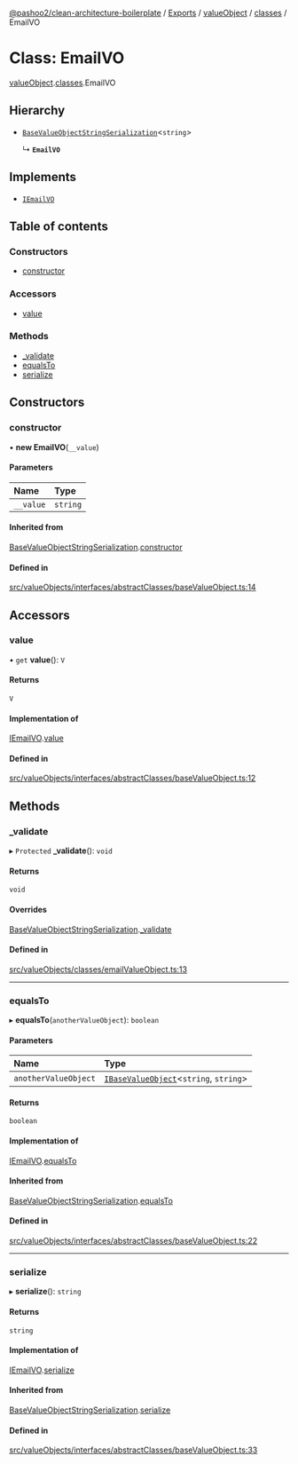 [@pashoo2/clean-architecture-boilerplate](../README.md) / [Exports](../modules.md) / [valueObject](../modules/valueobject.md) / [classes](../modules/valueobject.classes.md) / EmailVO

# Class: EmailVO

[valueObject](../modules/valueobject.md).[classes](../modules/valueobject.classes.md).EmailVO

## Hierarchy

- [`BaseValueObjectStringSerialization`](valueobject.interfaces.abstractclasses.basevalueobjectstringserialization.md)<`string`\>

  ↳ **`EmailVO`**

## Implements

- [`IEmailVO`](../interfaces/valueobject.interfaces.iemailvo.md)

## Table of contents

### Constructors

- [constructor](valueobject.classes.emailvo.md#constructor)

### Accessors

- [value](valueobject.classes.emailvo.md#value)

### Methods

- [\_validate](valueobject.classes.emailvo.md#_validate)
- [equalsTo](valueobject.classes.emailvo.md#equalsto)
- [serialize](valueobject.classes.emailvo.md#serialize)

## Constructors

### constructor

• **new EmailVO**(`__value`)

#### Parameters

| Name | Type |
| :------ | :------ |
| `__value` | `string` |

#### Inherited from

[BaseValueObjectStringSerialization](valueobject.interfaces.abstractclasses.basevalueobjectstringserialization.md).[constructor](valueobject.interfaces.abstractclasses.basevalueobjectstringserialization.md#constructor)

#### Defined in

[src/valueObjects/interfaces/abstractClasses/baseValueObject.ts:14](https://github.com/pashoo2/clean-architecture-boilerplate/blob/4202db5/src/valueObjects/interfaces/abstractClasses/baseValueObject.ts#L14)

## Accessors

### value

• `get` **value**(): `V`

#### Returns

`V`

#### Implementation of

[IEmailVO](../interfaces/valueobject.interfaces.iemailvo.md).[value](../interfaces/valueobject.interfaces.iemailvo.md#value)

#### Defined in

[src/valueObjects/interfaces/abstractClasses/baseValueObject.ts:12](https://github.com/pashoo2/clean-architecture-boilerplate/blob/4202db5/src/valueObjects/interfaces/abstractClasses/baseValueObject.ts#L12)

## Methods

### \_validate

▸ `Protected` **_validate**(): `void`

#### Returns

`void`

#### Overrides

[BaseValueObjectStringSerialization](valueobject.interfaces.abstractclasses.basevalueobjectstringserialization.md).[_validate](valueobject.interfaces.abstractclasses.basevalueobjectstringserialization.md#_validate)

#### Defined in

[src/valueObjects/classes/emailValueObject.ts:13](https://github.com/pashoo2/clean-architecture-boilerplate/blob/4202db5/src/valueObjects/classes/emailValueObject.ts#L13)

___

### equalsTo

▸ **equalsTo**(`anotherValueObject`): `boolean`

#### Parameters

| Name | Type |
| :------ | :------ |
| `anotherValueObject` | [`IBaseValueObject`](../interfaces/valueobject.interfaces.ibasevalueobject.md)<`string`, `string`\> |

#### Returns

`boolean`

#### Implementation of

[IEmailVO](../interfaces/valueobject.interfaces.iemailvo.md).[equalsTo](../interfaces/valueobject.interfaces.iemailvo.md#equalsto)

#### Inherited from

[BaseValueObjectStringSerialization](valueobject.interfaces.abstractclasses.basevalueobjectstringserialization.md).[equalsTo](valueobject.interfaces.abstractclasses.basevalueobjectstringserialization.md#equalsto)

#### Defined in

[src/valueObjects/interfaces/abstractClasses/baseValueObject.ts:22](https://github.com/pashoo2/clean-architecture-boilerplate/blob/4202db5/src/valueObjects/interfaces/abstractClasses/baseValueObject.ts#L22)

___

### serialize

▸ **serialize**(): `string`

#### Returns

`string`

#### Implementation of

[IEmailVO](../interfaces/valueobject.interfaces.iemailvo.md).[serialize](../interfaces/valueobject.interfaces.iemailvo.md#serialize)

#### Inherited from

[BaseValueObjectStringSerialization](valueobject.interfaces.abstractclasses.basevalueobjectstringserialization.md).[serialize](valueobject.interfaces.abstractclasses.basevalueobjectstringserialization.md#serialize)

#### Defined in

[src/valueObjects/interfaces/abstractClasses/baseValueObject.ts:33](https://github.com/pashoo2/clean-architecture-boilerplate/blob/4202db5/src/valueObjects/interfaces/abstractClasses/baseValueObject.ts#L33)
